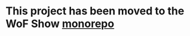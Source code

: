 # This project has been moved to the WoF Show [monorepo](https://github.com/noelmace/web-on-fire/tree/master/slides/reveal)
